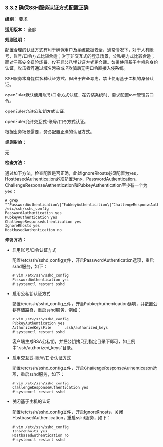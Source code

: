 ### 3.3.2 确保SSH服务认证方式配置正确

**级别：** 要求

**适用版本：** 全部

**规则说明：** 

配置合理的认证方式有利于确保用户及系统数据安全，通常情况下，对于人机账号，账号/口令方式比较合适；对于非交互式的登录场景，公私钥方式比较合适；而对于高安全风险场景，仅开启公私钥认证方式更合适。如果使用基于主机的身份认证，攻击者可通过域名污染或IP欺骗后无需口令直接入侵系统。

SSH服务本身提供多种认证方式，但出于安全考虑，禁止使用基于主机的身份认证。

openEuler默认使用账号/口令方式认证，在安装系统时，要求配置root管理员口令。

openEuler允许公私钥方式认证。

openEuler允许交互式-账号/口令方式认证。

根据业务场景需要，务必配置正确的认证方式。

**规则影响：**

无

**检查方法：**

通过如下方法，检查配置是否正确，此处IgnoreRhosts必须配置为yes，HostbasedAuthentication必须配置为no，PasswordAuthentication、ChallengeResponseAuthentication和PubkeyAuthentication至少有一个为yes：

```
# grep "^PasswordAuthentication\|^PubkeyAuthentication\|^ChallengeResponseAuthentication\|^IgnoreRhosts\|^HostbasedAuthentication" /etc/ssh/sshd_config
PasswordAuthentication yes
PubkeyAuthentication yes
ChallengeResponseAuthentication yes
IgnoreRhosts yes
HostbasedAuthentication no
```

**修复方法：**

- 启用账号/口令认证方式

  配置/etc/ssh/sshd_config文件，开启PasswordAuthentication选项，重启sshd服务，如下：

  ```
  # vim /etc/ssh/sshd_config
  PasswordAuthentication yes
  # systemctl restart sshd
  ```

- 启用公私钥认证方式

  配置/etc/ssh/sshd_config文件，开启PubkeyAuthentication选项，并配置公钥存储路径，重启sshd服务，例如：

  ```
  # vim /etc/ssh/sshd_config
  PubkeyAuthentication yes
  AuthorizedKeysFile      .ssh/authorized_keys
  # systemctl restart sshd
  ```

  客户端生成RSA公私钥，并把公钥拷贝到指定目录下即可，如上例中“.ssh/authorized_keys”目录。

- 启用交互式-账号/口令认证方式

  配置/etc/ssh/sshd_config文件，开启ChallengeResponseAuthentication选项，重启sshd服务，如下：

  ```
  # vim /etc/ssh/sshd_config
  ChallengeResponseAuthentication yes
  # systemctl restart sshd
  ```

- 关闭基于主机的认证

  配置/etc/ssh/sshd_config文件，开启IgnoreRhosts，关闭HostbasedAuthentication，重启sshd服务，如下：

  ```
  # vim /etc/ssh/sshd_config
  IgnoreRhosts yes
  HostbasedAuthentication no
  # systemctl restart sshd
  ```